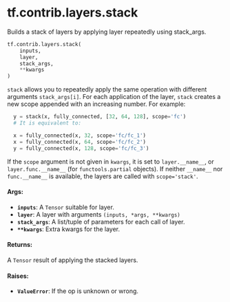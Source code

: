 <div itemscope itemtype="http://developers.google.com/ReferenceObject">
<meta itemprop="name" content="tf.contrib.layers.stack" />
<meta itemprop="path" content="Stable" />
</div>

# tf.contrib.layers.stack

Builds a stack of layers by applying layer repeatedly using stack_args.

``` python
tf.contrib.layers.stack(
    inputs,
    layer,
    stack_args,
    **kwargs
)
```

<!-- Placeholder for "Used in" -->

`stack` allows you to repeatedly apply the same operation with different
arguments `stack_args[i]`. For each application of the layer, `stack` creates
a new scope appended with an increasing number. For example:

```python
  y = stack(x, fully_connected, [32, 64, 128], scope='fc')
  # It is equivalent to:

  x = fully_connected(x, 32, scope='fc/fc_1')
  x = fully_connected(x, 64, scope='fc/fc_2')
  y = fully_connected(x, 128, scope='fc/fc_3')
```

If the `scope` argument is not given in `kwargs`, it is set to
`layer.__name__`, or `layer.func.__name__` (for `functools.partial`
objects). If neither `__name__` nor `func.__name__` is available, the
layers are called with `scope='stack'`.

#### Args:


* <b>`inputs`</b>: A `Tensor` suitable for layer.
* <b>`layer`</b>: A layer with arguments `(inputs, *args, **kwargs)`
* <b>`stack_args`</b>: A list/tuple of parameters for each call of layer.
* <b>`**kwargs`</b>: Extra kwargs for the layer.


#### Returns:

A `Tensor` result of applying the stacked layers.



#### Raises:


* <b>`ValueError`</b>: If the op is unknown or wrong.
